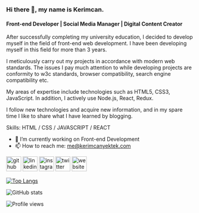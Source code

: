 ### Hi there 👋, my name is Kerimcan.
#### Front-end Developer | Social Media Manager | Digital Content Creator

After successfully completing my university education, I decided to develop myself in the field of front-end web development. I have been developing myself in this field for more than 3 years.

I meticulously carry out my projects in accordance with modern web standards. The issues I pay much attention to while developing projects are conformity to w3c standards, browser compatibility, search engine compatibility etc.

My areas of expertise include technologies such as HTML5, CSS3, JavaScript. In addition, I actively use Node.js, React, Redux.

I follow new technologies and acquire new information, and in my spare time I like to share what I have learned by blogging.

Skills: HTML / CSS / JAVASCRIPT / REACT

- 🔭 I’m currently working on Front-end Development  
- 📫 How to reach me: me@kerimcanyektek.com 


[<img src='https://cdn.jsdelivr.net/npm/simple-icons@3.0.1/icons/github.svg' alt='github' height='40'>](https://github.com/kerimcanyektek)  [<img src='https://cdn.jsdelivr.net/npm/simple-icons@3.0.1/icons/linkedin.svg' alt='linkedin' height='40'>](https://www.linkedin.com/in/kerimcanyektek/)  [<img src='https://camo.githubusercontent.com/c9dacf0f25a1489fdbc6c0d2b41cda58b77fa210a13a886d6f99e027adfbd358/68747470733a2f2f6564656e742e6769746875622e696f2f537570657254696e7949636f6e732f696d616765732f7376672f696e7374616772616d2e737667' alt='instagram' height='40'>](https://www.instagram.com/kcydev/)  [<img src='https://cdn.jsdelivr.net/npm/simple-icons@3.0.1/icons/twitter.svg' alt='twitter' height='40'>](https://twitter.com/kcy_dev)  [<img src='https://cdn.jsdelivr.net/npm/simple-icons@3.0.1/icons/icloud.svg' alt='website' height='40'>](kerimcanyektek.com)  

[![Top Langs](https://github-readme-stats.vercel.app/api/top-langs/?username=kerimcanyektek)](https://github.com/kerimcanyektek)

![GitHub stats](https://github-readme-stats.vercel.app/api?username=kerimcanyektek&show_icons=true)  

![Profile views](https://gpvc.arturio.dev/kerimcanyektek)  
